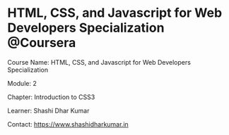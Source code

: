 # HTML, CSS, and Javascript for Web Developers Specialization @Coursera

Course Name: HTML, CSS, and Javascript for Web Developers Specialization

Module: 2

Chapter: Introduction to CSS3

Learner: Shashi Dhar Kumar

Contact: https://www.shashidharkumar.in
